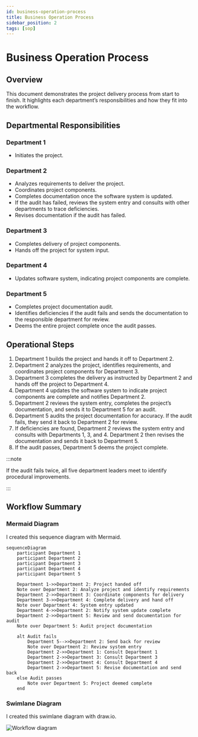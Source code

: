 ```yaml
---
id: business-operation-process
title: Business Operation Process
sidebar_position: 2
tags: [sop]
---
```


# Business Operation Process

## **Overview**

This document demonstrates the project delivery process from start to finish. It highlights each department’s responsibilities and how they fit into the workflow.

## **Departmental Responsibilities**

### Department 1
- Initiates the project.

### Department 2
- Analyzes requirements to deliver the project.
- Coordinates project components.
- Completes documentation once the software system is updated.
- If the audit has failed, reviews the system entry and consults with other departments to trace deficiencies.
- Revises documentation if the audit has failed.

### Department 3
- Completes delivery of project components.
- Hands off the project for system input.

### Department 4
- Updates software system, indicating project components are complete.

### Department 5
- Completes project documentation audit.
- Identifies deficiencies if the audit fails and sends the documentation to the responsible department for review.
- Deems the entire project complete once the audit passes.
  
## **Operational Steps**

  1. Department 1 builds the project and hands it off to Department 2.
  2. Department 2 analyzes the project, identifies requirements, and coordinates project components for Department 3.
  3. Department 3 completes the delivery as instructed by Department 2 and hands off the project to Department 4.
  4. Department 4 updates the software system to indicate project components are complete and notifies Department 2.
  5. Department 2 reviews the system entry, completes the project’s documentation, and sends it to Department 5 for an audit.
  6. Department 5 audits the project documentation for accuracy. If the audit fails, they send it back to Department 2 for review.
  7. If deficiencies are found, Department 2 reviews the system entry and consults with Departments 1, 3, and 4. Department 2 then revises the documentation and sends it back to Department 5.
  8. If the audit passes, Department 5 deems the project complete.

:::note

If the audit fails twice, all five department leaders meet to
identify procedural improvements.

:::

## **Workflow Summary**

### Mermaid Diagram

I created this sequence diagram with Mermaid.

```mermaid
sequenceDiagram
    participant Department 1
    participant Department 2
    participant Department 3
    participant Department 4
    participant Department 5
    
    Department 1->>Department 2: Project handed off
    Note over Department 2: Analyze project and identify requirements
    Department 2->>Department 3: Coordinate components for delivery
    Department 3->>Department 4: Complete delivery and hand off
    Note over Department 4: System entry updated
    Department 4->>Department 2: Notify system update complete
    Department 2->>Department 5: Review and send documentation for audit
    Note over Department 5: Audit project documentation
    
    alt Audit fails
        Department 5-->>Department 2: Send back for review
        Note over Department 2: Review system entry
        Department 2->>Department 1: Consult Department 1
        Department 2->>Department 3: Consult Department 3
        Department 2->>Department 4: Consult Department 4
        Department 2->>Department 5: Revise documentation and send back
    else Audit passes
        Note over Department 5: Project deemed complete
    end
```

### Swimlane Diagram

I created this swimlane diagram with draw.io.

![Workflow diagram](/img/sop_images/wp-procedural-doc-wp-process-final.jpeg)
